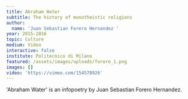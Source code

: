 ```yaml
---
title: Abraham Water
subtitle: The history of monotheistic religions
author:
  name: 'Juan Sebastian Forero Hernandez '
year: 2015-2016
topic: Culture
medium: Video
interactive: false
institute: Politecnico di Milano
featured: /assets/images/uploads/forero_1.png
images: []
video: 'https://vimeo.com/154578926'
---
```

'Abraham Water' is an infopoetry by Juan Sebastian Forero Hernandez.
